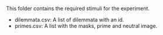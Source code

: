 This folder contains the required stimuli for the experiment.
- dilemmata.csv: A list of dilemmata with an id.
- primes.csv: A list with the masks, prime and neutral image.
